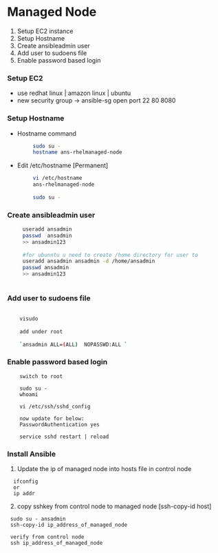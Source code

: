 # Managed Node

 1. Setup EC2 instance
 2. Setup Hostname
 3. Create ansibleadmin user
 4. Add user to sudoens file
 5. Enable password based login
 
 
 
 
 ### Setup EC2 
    
      
- use redhat linux | amazon linux | ubuntu
- new security group -> ansible-sg
                open port  22
                           80
                           8080
                           
 ### Setup Hostname
    
- Hostname command
      
   ```sh
		sudo su - 
		hostname ans-rhelmanaged-node
   ``` 
    
- Edit /etc/hostname [Permanent]
    
   ```sh
        vi /etc/hostname
        ans-rhelmanaged-node
        
        sudo su -
   ```

 ### Create ansibleadmin user
 
   ```sh
		useradd ansadmin
		passwd  ansadmin
		>> ansadmin123
		
		#for ubunntu u need to create /home directory for user to 
		useradd ansadmin ansadmin -d /home/ansadmin
		passwd ansadmin
		>> ansadmin123
		
   ```
 
 ### Add user to sudoens file
   
   ```sh
      
	   visudo 
	   
	   add under root
	   
	   `ansadmin ALL=(ALL)	NOPASSWD:ALL `
   
   ```
   
    
### Enable password based login   


  ```
      switch to root 
    
      sudo su - 
      whoami
    
      vi /etc/ssh/sshd_config
    
      now update for below:
      PasswordAuthentication yes
    
      service sshd restart | reload
   ```
 
 ### Install Ansible
 
   
   
  1. Update the ip of managed node into hosts file in control node 
   
   ```
     ifconfig
     or 
     ip addr
   ```
   
  2. copy sshkey from control node to managed node [ssh-copy-id host]

  ```
   sudo su - ansadmin
   ssh-copy-id ip_address_of_managed_node
   
   verify from control node
   ssh ip_address_of_managed_node
  ```
   
 
